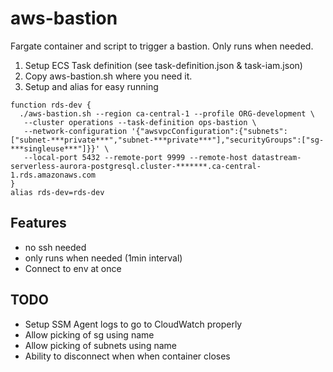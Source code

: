 # aws-bastion

Fargate container and script to trigger a bastion. Only runs when needed.

1. Setup ECS Task definition (see task-definition.json & task-iam.json)
2. Copy aws-bastion.sh where you need it.
3. Setup and alias for easy running

```
function rds-dev {
  ./aws-bastion.sh --region ca-central-1 --profile ORG-development \
   --cluster operations --task-definition ops-bastion \
   --network-configuration '{"awsvpcConfiguration":{"subnets":["subnet-***private***","subnet-***private***"],"securityGroups":["sg-***singleuse***"]}}' \
   --local-port 5432 --remote-port 9999 --remote-host datastream-serverless-aurora-postgresql.cluster-*******.ca-central-1.rds.amazonaws.com
}
alias rds-dev=rds-dev
```

## Features

- no ssh needed
- only runs when needed (1min interval)
- Connect to env at once

## TODO

- Setup SSM Agent logs to go to CloudWatch properly
- Allow picking of sg using name
- Allow picking of subnets using name
- Ability to disconnect when when container closes
